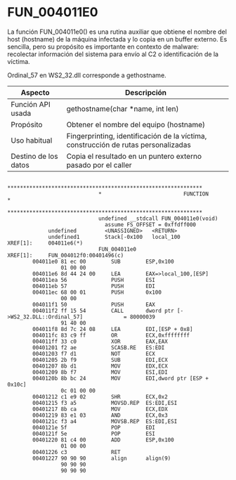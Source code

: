 # FUN_004011E0

La función FUN_004011e0() es una rutina auxiliar que obtiene el nombre del host (hostname) de la máquina infectada y lo copia en un buffer externo. Es sencilla, pero su propósito es importante en contexto de malware: recolectar información del sistema para envío al C2 o identificación de la víctima.

Ordinal_57 en WS2_32.dll corresponde a gethostname.



| Aspecto | Descripción |
| -- | -- |
| Función API usada  | gethostname(char *name, int len) |
| Propósito | Obtener el nombre del equipo (hostname) |
| Uso habitual | Fingerprinting, identificación de la víctima, construcción de rutas personalizadas |
| Destino de los datos | Copia el resultado en un puntero externo pasado por el caller |


```
                             **************************************************************
                             *                          FUNCTION                          *
                             **************************************************************
                             undefined __stdcall FUN_004011e0(void)
                               assume FS_OFFSET = 0xffdff000
             undefined         <UNASSIGNED>   <RETURN>
             undefined1        Stack[-0x100   local_100                               XREF[1]:     004011e6(*)
                             FUN_004011e0                                    XREF[1]:     FUN_004012f0:00401496(c)
        004011e0 81 ec 00        SUB        ESP,0x100
                 01 00 00
        004011e6 8d 44 24 00     LEA        EAX=>local_100,[ESP]
        004011ea 56              PUSH       ESI
        004011eb 57              PUSH       EDI
        004011ec 68 00 01        PUSH       0x100
                 00 00
        004011f1 50              PUSH       EAX
        004011f2 ff 15 54        CALL       dword ptr [->WS2_32.DLL::Ordinal_57]             = 80000039
                 91 40 00
        004011f8 8d 7c 24 08     LEA        EDI,[ESP + 0x8]
        004011fc 83 c9 ff        OR         ECX,0xffffffff
        004011ff 33 c0           XOR        EAX,EAX
        00401201 f2 ae           SCASB.RE   ES:EDI
        00401203 f7 d1           NOT        ECX
        00401205 2b f9           SUB        EDI,ECX
        00401207 8b d1           MOV        EDX,ECX
        00401209 8b f7           MOV        ESI,EDI
        0040120b 8b bc 24        MOV        EDI,dword ptr [ESP + 0x10c]
                 0c 01 00 00
        00401212 c1 e9 02        SHR        ECX,0x2
        00401215 f3 a5           MOVSD.REP  ES:EDI,ESI
        00401217 8b ca           MOV        ECX,EDX
        00401219 83 e1 03        AND        ECX,0x3
        0040121c f3 a4           MOVSB.REP  ES:EDI,ESI
        0040121e 5f              POP        EDI
        0040121f 5e              POP        ESI
        00401220 81 c4 00        ADD        ESP,0x100
                 01 00 00
        00401226 c3              RET
        00401227 90 90 90        align      align(9)
                 90 90 90
                 90 90 90
```

